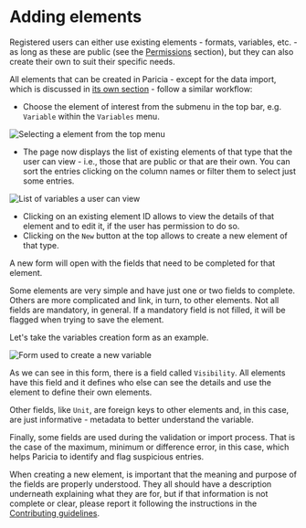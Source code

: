 # Adding elements

Registered users can either use existing elements - formats, variables, etc. - as long as these are public (see the [Permissions](./permissions.md) section), but they can also create their own to suit their specific needs.

All elements that can be created in Paricia - except for the data import, which is discussed in [its own section](./importing_data.md) - follow a similar workflow:

- Choose the element of interest from the submenu in the top bar, e.g. `Variable` within the `Variables` menu.

![Selecting a element from the top menu](../assets/images/selecting_component.png)

- The page now displays the list of existing elements of that type that the user can view - i.e., those that are public or that are their own. You can sort the entries clicking on the column names or filter them to select just some entries.

![List of variables a user can view](../assets/images/variables_list.png)

- Clicking on an existing element ID allows to view the details of that element and to edit it, if the user has permission to do so.
- Clicking on the `New` button at the top allows to create a new element of that type.

A new form will open with the fields that need to be completed for that element.

Some elements are very simple and have just one or two fields to complete. Others are more complicated and link, in turn, to other elements. Not all fields are mandatory, in general. If a mandatory field is not filled, it will be flagged when trying to save the element.

Let's take the variables creation form as an example.

![Form used to create a new variable](../assets/images/variable_creation.png)

As we can see in this form, there is a field called `Visibility`. All elements have this field and it defines who else can see the details and use the element to define their own elements.

Other fields, like `Unit`, are foreign keys to other elements and, in this case, are just informative - metadata to better understand the variable.

Finally, some fields are used during the validation or import process. That is the case of the maximum, minimum or difference error, in this case, which helps Paricia to identify and flag suspicious entries.

When creating a new element, is important that the meaning and purpose of the fields are properly understood. They all should have a description underneath explaining what they are for, but if that information is not complete or clear, please report it following the instructions in the [Contributing guidelines](./contributing.md).
